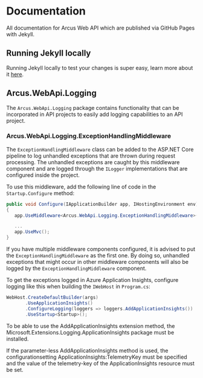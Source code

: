 Documentation
====

All documentation for Arcus Web API which are published via GitHub Pages with Jekyll.

## Running Jekyll locally

Running Jekyll locally to test your changes is super easy, learn more about it [here](https://jekyllrb.com/docs/#instructions).

## Arcus.WebApi.Logging

The `Arcus.WebApi.Logging` package contains functionality that can be incorporated in API projects to easily add logging capabilities to an API project.


### Arcus.WebApi.Logging.ExceptionHandlingMiddleware

The `ExceptionHandlingMiddleware` class can be added to the <span>ASP.NET</span> Core pipeline to log unhandled exceptions that are thrown during request processing.
The unhandled exceptions are caught by this middleware component and are logged through the `ILogger` implementations that are configured inside the project.

To use this middleware, add the following line of code in the `Startup.Configure` method:

```csharp
public void Configure(IApplicationBuilder app, IHostingEnvironment env)
{
   app.UseMiddleware<Arcus.WebApi.Logging.ExceptionHandlingMiddleware>();

   ...
   app.UseMvc();
}
```

If you have multiple middleware components configured, it is advised to put the `ExceptionHandlingMiddleware` as the first one.  By doing so, unhandled exceptions that might occur in other middleware components will also be logged by the `ExceptionHandlingMiddleware` component.

To get the exceptions logged in Azure Application Insights, configure logging like this when building the `IWebHost` in `Program.cs`:

```csharp
WebHost.CreateDefaultBuilder(args)
       .UseApplicationInsights()
       .ConfigureLogging(loggers => loggers.AddApplicationInsights())
       .UseStartup<Startup>();
```

To be able to use the AddApplicationInsights extension method, the Microsoft.Extensions.Logging.ApplicationInsights package must be installed.

If the parameter-less AddApplicationInsights method is used, the configurationsetting ApplicationInsights:TelemetryKey must be specified and the value of the telemetry-key of the ApplicationInsights resource must be set.